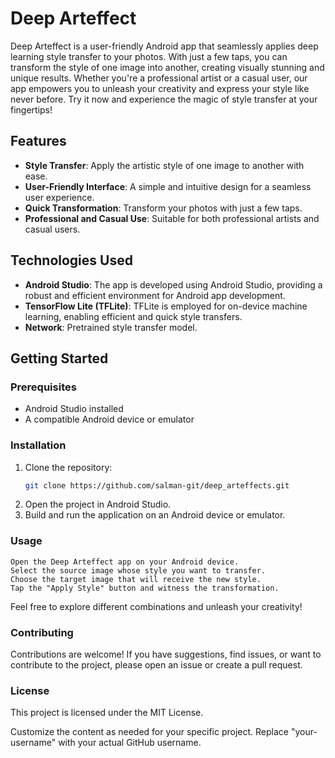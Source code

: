 # Deep Arteffect

Deep Arteffect is a user-friendly Android app that seamlessly applies deep learning style transfer to your photos. With just a few taps, you can transform the style of one image into another, creating visually stunning and unique results. Whether you're a professional artist or a casual user, our app empowers you to unleash your creativity and express your style like never before. Try it now and experience the magic of style transfer at your fingertips!

## Features

- **Style Transfer**: Apply the artistic style of one image to another with ease.
- **User-Friendly Interface**: A simple and intuitive design for a seamless user experience.
- **Quick Transformation**: Transform your photos with just a few taps.
- **Professional and Casual Use**: Suitable for both professional artists and casual users.

## Technologies Used

- **Android Studio**: The app is developed using Android Studio, providing a robust and efficient environment for Android app development.
- **TensorFlow Lite (TFLite)**: TFLite is employed for on-device machine learning, enabling efficient and quick style transfers.
- **Network**: Pretrained style transfer model.

## Getting Started

### Prerequisites

- Android Studio installed
- A compatible Android device or emulator

### Installation

1. Clone the repository:
   ```bash
   git clone https://github.com/salman-git/deep_arteffects.git
2. Open the project in Android Studio.
3. Build and run the application on an Android device or emulator.

### Usage

    Open the Deep Arteffect app on your Android device.
    Select the source image whose style you want to transfer.
    Choose the target image that will receive the new style.
    Tap the "Apply Style" button and witness the transformation.
Feel free to explore different combinations and unleash your creativity!
### Contributing
Contributions are welcome! If you have suggestions, find issues, or want to contribute to the project, please open an issue or create a pull request.
### License
This project is licensed under the MIT License.


Customize the content as needed for your specific project. Replace "your-username" with your actual GitHub username.


